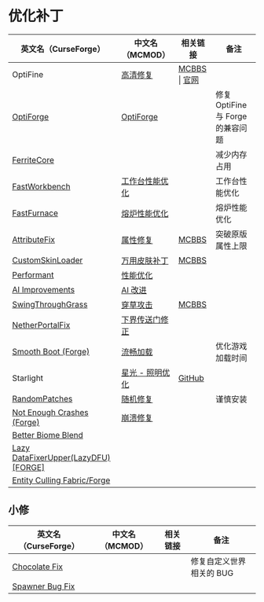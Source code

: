 # 优化补丁

| 英文名（CurseForge）                                                                                | 中文名（MCMOD）                                         | 相关链接                                                                                   | 备注                              |
| --------------------------------------------------------------------------------------------------- | ------------------------------------------------------- | ------------------------------------------------------------------------------------------ | --------------------------------- |
| OptiFine                                                                                            | [高清修复](https://www.mcmod.cn/class/36.html)          | [MCBBS](https://www.mcbbs.net/thread-606019-1-1.html) \| [官网](https://optifine.net/home) |                                   |
| [OptiForge](https://www.curseforge.com/minecraft/mc-mods/optiforge)                                 | [OptiForge](https://www.mcmod.cn/class/2395.html)       |                                                                                            | 修复 OptiFine 与 Forge 的兼容问题 |
| [FerriteCore](https://www.curseforge.com/minecraft/mc-mods/ferritecore)                             |                                                         |                                                                                            | 减少内存占用                      |
| [FastWorkbench](https://www.curseforge.com/minecraft/mc-mods/fastworkbench)                         | [工作台性能优化](https://www.mcmod.cn/class/1486.html)  |                                                                                            | 工作台性能优化                    |
| [FastFurnace](https://www.curseforge.com/minecraft/mc-mods/fastfurnace)                             | [熔炉性能优化](https://www.mcmod.cn/class/1485.html)    |                                                                                            | 熔炉性能优化                      |
| [AttributeFix](https://www.curseforge.com/minecraft/mc-mods/attributefix)                           | [属性修复](https://www.mcmod.cn/class/2264.html)        | [MCBBS](https://www.mcbbs.net/thread-939188-1-1.html)                                      | 突破原版属性上限                  |
| [CustomSkinLoader](https://www.curseforge.com/minecraft/mc-mods/customskinloader)                   | [万用皮肤补丁](https://www.mcmod.cn/class/883.html)     | [MCBBS](https://www.mcbbs.net/thread-269807-1-1.html)                                      |                                   |
| [Performant](https://www.curseforge.com/minecraft/mc-mods/performant)                               | [性能优化](https://www.mcmod.cn/class/2385.html)        |                                                                                            |                                   |
| [AI Improvements](https://www.curseforge.com/minecraft/mc-mods/ai-improvements)                     | [AI 改进](https://www.mcmod.cn/class/1480.html)         |                                                                                            |                                   |
| [SwingThroughGrass](https://www.curseforge.com/minecraft/mc-mods/swingthroughgrass)                 | [穿草攻击](https://www.mcmod.cn/class/1465.html)        | [MCBBS](https://www.mcbbs.net/thread-691271-1-1.html)                                      |                                   |
| [NetherPortalFix](https://www.curseforge.com/minecraft/mc-mods/netherportalfix)                     | [下界传送门修正](https://www.mcmod.cn/class/811.html)   |                                                                                            |                                   |
| [Smooth Boot (Forge)](https://www.curseforge.com/minecraft/mc-mods/smooth-boot-forge)               | [流畅加载](https://www.mcmod.cn/class/3422.html)        |                                                                                            | 优化游戏加载时间                  |
| Starlight                                                                                           | [星光 - 照明优化](https://www.mcmod.cn/class/3303.html) | [GitHub](https://github.com/Spottedleaf/Starlight/tree/forge)                              |                                   |
| [RandomPatches](https://www.curseforge.com/minecraft/mc-mods/randompatches)                         | [随机修复](https://www.mcmod.cn/class/2253.html)        |                                                                                            | 谨慎安装                          |
| [Not Enough Crashes (Forge)](https://www.curseforge.com/minecraft/mc-mods/not-enough-crashes-forge) | [崩溃修复](https://www.mcmod.cn/class/2441.html)        |                                                                                            |                                   |
| [Better Biome Blend](https://www.curseforge.com/minecraft/mc-mods/better-biome-blend)               |                                                         |                                                                                            |                                   |
| [Lazy DataFixerUpper(LazyDFU) [FORGE]](https://www.curseforge.com/minecraft/mc-mods/lazy-dfu-forge) |                                                         |                                                                                            |                                   |
| [Entity Culling Fabric/Forge](https://www.curseforge.com/minecraft/mc-mods/entityculling)           |                                                         |                                                                                            |                                   |

## 小修

| 英文名（CurseForge）                                                        | 中文名（MCMOD） | 相关链接 | 备注                     |
| --------------------------------------------------------------------------- | --------------- | -------- | ------------------------ |
| [Chocolate Fix](https://www.curseforge.com/minecraft/mc-mods/chocolate-fix) |                 |          | 修复自定义世界相关的 BUG |
| [Spawner Bug Fix](https://www.curseforge.com/minecraft/mc-mods/spawner-fix) |                 |          |                          |
